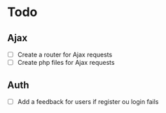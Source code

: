 # Todo

## Ajax

- [ ] Create a router for Ajax requests
- [ ] Create php files for Ajax requests

## Auth

- [ ] Add a feedback for users if register ou login fails